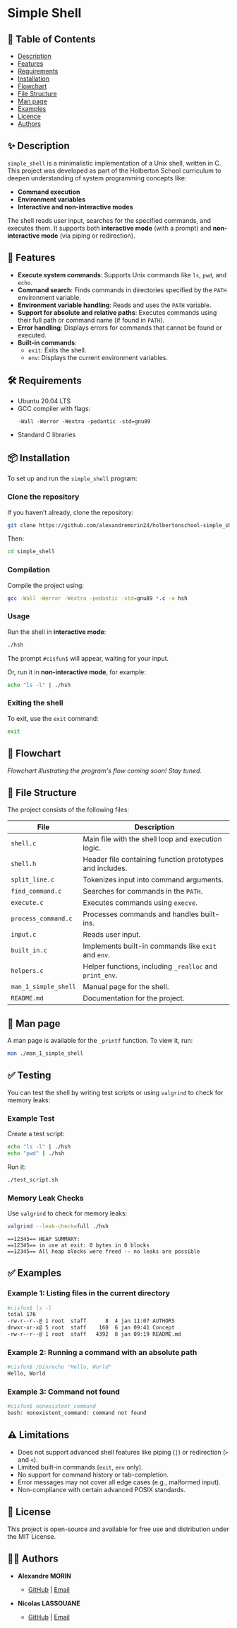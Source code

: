 # Simple Shell

## 📜 Table of Contents

- [Description](#description)
- [Features](#features)
- [Requirements](#requirements)
- [Installation](#installation)
- [Flowchart](#flowchart)
- [File Structure](#file-structure)
- [Man page](#man-page)
- [Examples](#examples)
- [Licence](#license)
- [Authors](#authors)

## ✨ Description

`simple_shell` is a minimalistic implementation of a Unix shell, written in C. This project was developed as part of the Holberton School curriculum to deepen understanding of system programming concepts like:

- **Command execution**
- **Environment variables**
- **Interactive and non-interactive modes**

The shell reads user input, searches for the specified commands, and executes them. It supports both **interactive mode** (with a prompt) and **non-interactive mode** (via piping or redirection).

## 🎯 Features

- **Execute system commands**: Supports Unix commands like `ls`, `pwd`, and `echo`.
- **Command search**: Finds commands in directories specified by the `PATH` environment variable.
- **Environment variable handling**: Reads and uses the `PATH` variable.
- **Support for absolute and relative paths**: Executes commands using their full path or command name (if found in `PATH`).
- **Error handling**: Displays errors for commands that cannot be found or executed.
- **Built-in commands**:
  - `exit`: Exits the shell.
  - `env`: Displays the current environment variables.

## 🛠️ Requirements

- Ubuntu 20.04 LTS
- GCC compiler with flags:
  ```
  -Wall -Werror -Wextra -pedantic -std=gnu89
  ```
- Standard C libraries

## 📦 Installation

To set up and run the `simple_shell` program:

### Clone the repository
If you haven’t already, clone the repository:
```bash
git clone https://github.com/alexandremorin24/holbertonschool-simple_shell
```
Then:
```bash
cd simple_shell
```

### Compilation
Compile the project using:
```bash
gcc -Wall -Werror -Wextra -pedantic -std=gnu89 *.c -o hsh
```

### Usage
Run the shell in **interactive mode**:
```bash
./hsh
```
The prompt `#cisfun$` will appear, waiting for your input.

Or, run it in **non-interactive mode**, for example:
```bash
echo "ls -l" | ./hsh
```

### Exiting the shell
To exit, use the `exit` command:
```bash
exit
```

## 🧩 Flowchart

*Flowchart illustrating the program's flow coming soon! Stay tuned.*

## 📂 File Structure

The project consists of the following files:

| File                | Description                                                   |
|---------------------|---------------------------------------------------------------|
| `shell.c`           | Main file with the shell loop and execution logic.             |
| `shell.h`           | Header file containing function prototypes and includes.      |
| `split_line.c`      | Tokenizes input into command arguments.                       |
| `find_command.c`    | Searches for commands in the `PATH`.                          |
| `execute.c`         | Executes commands using `execve`.                             |
| `process_command.c` | Processes commands and handles built-ins.                     |
| `input.c`           | Reads user input.                                             |
| `built_in.c`        | Implements built-in commands like `exit` and `env`.           |
| `helpers.c`         | Helper functions, including `_realloc` and `print_env`.       |
| `man_1_simple_shell`| Manual page for the shell.                                    |
| `README.md`         | Documentation for the project.                                |

## 📖 Man page

A man page is available for the `_printf` function. To view it, run:

```bash
man ./man_1_simple_shell
```

## ✅ Testing

You can test the shell by writing test scripts or using `valgrind` to check for memory leaks:

### Example Test
Create a test script:
```bash
echo "ls -l" | ./hsh
echo "pwd" | ./hsh
```
Run it:
```bash
./test_script.sh
```

### Memory Leak Checks
Use `valgrind` to check for memory leaks:
```bash
valgrind --leak-check=full ./hsh
```
```
==12345== HEAP SUMMARY:
==12345== in use at exit: 0 bytes in 0 blocks
==12345== All heap blocks were freed -- no leaks are possible
```

## ✅ Examples

### Example 1: Listing files in the current directory
```bash
#cisfun$ ls -l
total 176
-rw-r--r--@ 1 root  staff      8  4 jan 11:07 AUTHORS
drwxr-xr-x@ 5 root  staff    160  6 jan 09:41 Concept
-rw-r--r--@ 1 root  staff   4392  8 jan 09:19 README.md
```

### Example 2: Running a command with an absolute path
```bash
#cisfun$ /bin/echo "Hello, World"
Hello, World
```

### Example 3: Command not found
```bash
#cisfun$ nonexistent_command
bash: nonexistent_command: command not found
```

## ⚠️ Limitations

- Does not support advanced shell features like piping (`|`) or redirection (`>` and `<`).
- Limited built-in commands (`exit`, `env` only).
- No support for command history or tab-completion.
- Error messages may not cover all edge cases (e.g., malformed input).
- Non-compliance with certain advanced POSIX standards.

## 🔑 License

This project is open-source and available for free use and distribution under the MIT License.

## 👨‍💻 Authors

- **Alexandre MORIN**  
  - [GitHub](https://github.com/alexandremorin24) | [Email](mailto:alexandre.morin24@gmail.com)

- **Nicolas LASSOUANE**  
  - [GitHub](https://github.com/) | [Email](mailto:9820@holbertonstudents.com)
